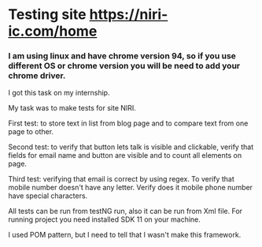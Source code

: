 # Testing site https://niri-ic.com/home

### I am using linux and have chrome version 94, so if you use different OS or chrome version you will be need to add your chrome driver.
I got this task on my internship.

My task was to make tests for site NIRI. 

First test: to store text in list from blog page and to compare text from one page to other.

Second test: to verify that button lets talk is visible and clickable, verify that fields for email name and button are visible and to count all elements on page.

Third test: verifying that email is correct by using regex. To verify that mobile number doesn't have any letter. Verify does it mobile phone number have special characters.

All tests can be run from testNG run, also it can be run from Xml file. For running project you need installed SDK 11 on your machine.

I used POM pattern, but I need to tell that I wasn't make this framework.

